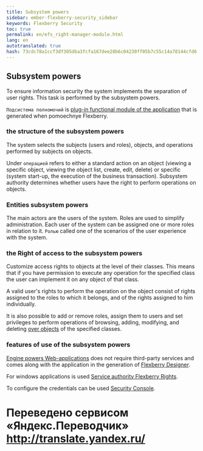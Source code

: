 ```yaml
--- 
title: Subsystem powers 
sidebar: ember-flexberry-security_sidebar 
keywords: Flexberry Security 
toc: true 
permalink: en/efs_right-manager-module.html 
lang: en 
autotranslated: true 
hash: 73cdc78a1ccf3df305dba3fcfa167dee28b6c04230ff05b7c55c14a78144cfd6 
--- 
```


## Subsystem powers 

To ensure information security the system implements the separation of user rights. This task is performed by the subsystem powers. 

`Подсистема полномочий` is [plug-in functional module of the application](fd_prototype-creation.html) that is generated when pomoechnye Flexberry. 

### the structure of the subsystem powers 

The system selects the subjects (users and roles), objects, and operations performed by subjects on objects. 

Under `операцией` refers to either a standard action on an object (viewing a specific object, viewing the object list, create, edit, delete) or specific (system start-up, the execution of the business transaction). Subsystem authority determines whether users have the right to perform operations on objects. 

### Entities subsystem powers 

The main actors are the users of the system. Roles are used to simplify administration. Each user of the system can be assigned one or more roles in relation to it. `Ролью` called one of the scenarios of the user experience with the system. 

### the Right of access to the subsystem powers 

Customize access rights to objects at the level of their classes. This means that if you have permission to execute any operation for the specified class the user can implement it on any object of that class. 

A valid user's rights to perform the operation on the object consist of rights assigned to the roles to which it belongs, and of the rights assigned to him individually. 

It is also possible to add or remove roles, assign them to users and set privileges to perform operations of browsing, adding, modifying, and deleting [over objects](efs_security-rights-objects.html) of the specified classes. 

### features of use of the subsystem powers 

[Engine powers Web-applications](fa_right-manager.html) does not require third-party services and comes along with the application in the generation of [Flexberry Designer](fd_landing_page.html). 

For windows applications is used [Service authority Flexberry Rights](efs_security-legacy-services.html). 

To configure the credentials can be used [Security Console](efs_security-console.html). 



 # Переведено сервисом «Яндекс.Переводчик» http://translate.yandex.ru/